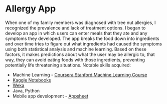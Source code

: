<h1>Allergy App</h1>

When one of my family members was diagnosed with tree nut allergies, I recognized the prevalence and lack of treatment options. I began to develop an app in which users can enter meals that they ate and any symptoms they developed. The app breaks the food down into ingredients and over time tries to figure out what ingredients had caused the symptoms using both statistical analysis and machine learning. Based on these factors, it makes predictions about what the user may be allergic to, that way, they can avoid eating foods with those ingredients, preventing potentially life threatening situations. Notable skills acquired:

* Machine Learning - [Coursera Stanford Machine Learning Course](https://www.coursera.org/learn/machine-learning)
* [Kaggle Notebooks](https://www.kaggle.com/)
* [Weka](https://www.cs.waikato.ac.nz/ml/weka/)
* Java, Python
* Mobile app development - [Appsheet](https://www.appsheet.com/)
